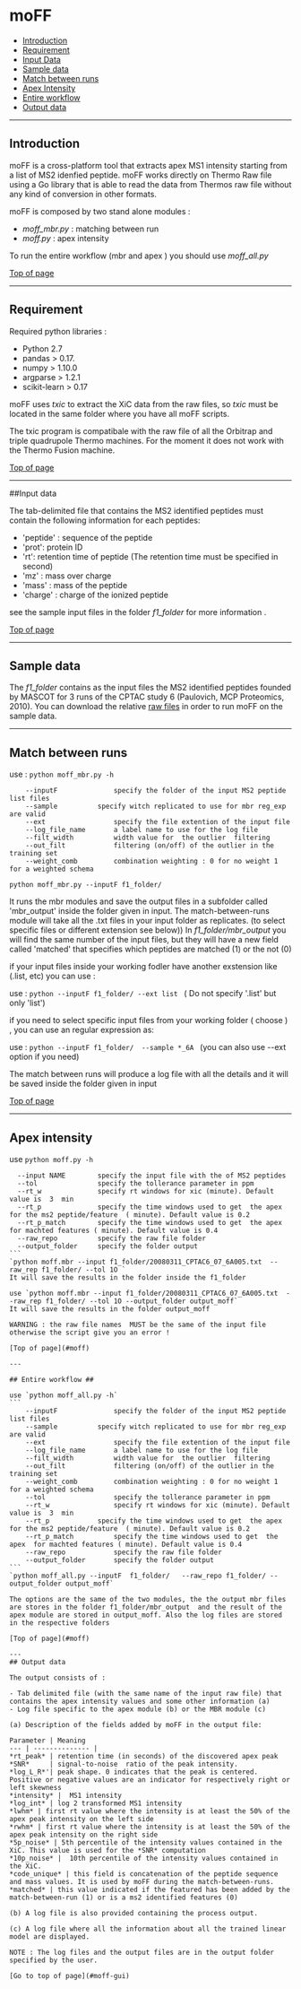 # moFF #

 * [Introduction](#introduction)
 * [Requirement](#requirement)
 * [Input Data](#input-data)
 * [Sample data](#sample-data)
 * [Match between runs](#match-between-runs)
 * [Apex Intensity](#apex-intensity)
 * [Entire workflow](#entire-workflow)
 * [Output data](#output-data)

---

## Introduction ##

moFF is a cross-platform  tool that extracts apex MS1 intensity  starting from a list of MS2 idenfied peptide.
moFF works directly  on Thermo Raw file using a Go library that is able to read the data from Thermos raw file without any kind of conversion in other formats.

moFF is composed by two stand alone modules :
- *moff_mbr.py* :  matching between run
- *moff.py* :  apex intensity

To run  the entire workflow (mbr and apex ) you should  use  *moff_all.py*

[Top of page](#moff)

----

## Requirement ##

Required python libraries :
- Python 2.7
- pandas  > 0.17.
- numpy > 1.10.0
- argparse > 1.2.1 
- scikit-learn > 0.17

moFF uses *txic* to extract the XiC data from the raw files, so  *txic*  must be located in the same folder where you have all moFF scripts.

The txic program is compatibale with  the raw file of all the Orbitrap and triple quadrupole Thermo machines. 
For the moment it does not work with the Thermo Fusion machine.

[Top of page](#moff)

---


##Input data 


The tab-delimited file that contains the MS2 identified peptides must contain the following information for each peptides:
  - 'peptide' : sequence of the peptide
  - 'prot': protein ID 
  - 'rt': retention time of peptide   (The retention time must be specified in second)
  - 'mz' : mass over charge
  - 'mass' : mass of the peptide
  - 'charge' : charge of the ionized peptide

see the sample input files in the folder *f1_folder* for more information .

[Top of page](#moff)

---

## Sample data  ##

The  *f1_folder* contains as  the input files the MS2 identified  peptides founded by MASCOT  for 3 runs of  the CPTAC study 6 (Paulovich, MCP Proteomics, 2010). 
You can download the relative [raw files]( https://goo.gl/ukbpCI) in order to run  moFF on the sample data.

---

## Match between runs ##

use :  `python moff_mbr.py -h`
```
	--inputF              specify the folder of the input MS2 peptide list files
  	--sample	      specify witch replicated to use for mbr reg_exp are valid
  	--ext                 specify the file extention of the input file
  	--log_file_name       a label name to use for the log file
  	--filt_width          width value for  the outlier  filtering 
  	--out_filt            filtering (on/off) of the outlier in the training set
  	--weight_comb         combination weighting : 0 for no weight 1 for a weighted schema
```

`python moff_mbr.py --inputF f1_folder/` 

It runs the mbr modules and save the output files in a subfolder  called 'mbr_output' inside the folder given in input.
The match-between-runs module will take all the .txt files in your input folder as replicates. (to select specific files or different extension see below))
In *f1_folder/mbr_output* you will find the same number of the input files, but they will have a new field called 'matched' that specifies which peptides are matched  (1) or the not (0)

if your input files inside your working fodler have another exstension like (.list, etc) you can use :

use : `python --inputF f1_folder/ --ext list ` ( Do not specify '.list' but only 'list')

if you need to select specific input files from your working folder  ( choose  ) , you can use an regular expression as:

use : `python --inputF f1_folder/  --sample *_6A ` (you can also use --ext option if you need)

The match between runs will produce a log file  with all the details and it will be  saved inside the folder given in input

[Top of page](#moff)

---

## Apex intensity ##

use  `python moff.py -h`
````
  --input NAME        specify the input file with the of MS2 peptides
  --tol               specify the tollerance parameter in ppm
  --rt_w              specify rt windows for xic (minute). Default value is  3  min
  --rt_p     	      specify the time windows used to get  the apex  for the ms2 peptide/feature  ( minute). Default value is 0.2
  --rt_p_match 	      specify the time windows used to get  the apex  for machted features ( minute). Default value is 0.4
  --raw_repo          specify the raw file folder
  --output_folder     specify the folder output
```
`python moff.mbr --input f1_folder/20080311_CPTAC6_07_6A005.txt  --raw_rep f1_folder/ --tol 1O ` 
It will save the results in the folder inside the f1_folder

use `python moff.mbr --input f1_folder/20080311_CPTAC6_07_6A005.txt  --raw_rep f1_folder/ --tol 1O --output_folder output_moff`
It will save the results in the folder output_moff

WARNING : the raw file names  MUST be the same of the input file otherwise the script give you an error !

[Top of page](#moff)

---

## Entire workflow ##

use `python moff_all.py -h`
```
	--inputF              specify the folder of the input MS2 peptide list files
  	--sample	      specify witch replicated to use for mbr reg_exp are valid
  	--ext                 specify the file extention of the input file
  	--log_file_name       a label name to use for the log file
  	--filt_width          width value for  the outlier  filtering 
  	--out_filt            filtering (on/off) of the outlier in the training set
  	--weight_comb         combination weighting : 0 for no weight 1 for a weighted schema
  	--tol         	      specify the tollerance parameter in ppm
  	--rt_w                specify rt windows for xic (minute). Default value is  3  min
  	--rt_p     	      specify the time windows used to get  the apex  for the ms2 peptide/feature  ( minute). Default value is 0.2
  	--rt_p_match 	      specify the time windows used to get  the apex  for machted features ( minute). Default value is 0.4
  	--raw_repo            specify the raw file folder
  	--output_folder       specify the folder output
```
`python moff_all.py --inputF  f1_folder/   --raw_repo f1_folder/ --output_folder output_moff`

The options are the same of the two modules, the the output mbr files are stores in the folder f1_folder/mbr_output  and the result of the apex module are stored in output_moff. Also the log files are stored in the respective folders

[Top of page](#moff)

---
## Output data

The output consists of : 

- Tab delimited file (with the same name of the input raw file) that contains the apex intensity values and some other information (a)
- Log file specific to the apex module (b) or the MBR module (c)

(a) Description of the fields added by moFF in the output file:

Parameter | Meaning
--- | -------------- | 
*rt_peak* | retention time (in seconds) of the discovered apex peak
*SNR*     | signal-to-noise  ratio of the peak intensity.
*log_L_R*'| peak shape. 0 indicates that the peak is centered. Positive or negative values are an indicator for respectively right or left skewness 
*intensity* |  MS1 intensity
*log_int* | log 2 transformed MS1 intensity 
*lwhm* | first rt value where the intensity is at least the 50% of the apex peak intensity on the left side
*rwhm* | first rt value where the intensity is at least the 50% of the apex peak intensity on the right side
*5p_noise* | 5th percentile of the intensity values contained in the XiC. This value is used for the *SNR* computation
*10p_noise* |  10th percentile of the intensity values contained in the XiC.
*code_unique* | this field is concatenation of the peptide sequence and mass values. It is used by moFF during the match-between-runs.
*matched* | this value indicated if the featured has been added by the match-between-run (1) or is a ms2 identified features (0) 

(b) A log file is also provided containing the process output. 

(c) A log file where all the information about all the trained linear model are displayed.

NOTE : The log files and the output files are in the output folder specified by the user. 

[Go to top of page](#moff-gui)
